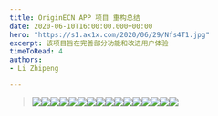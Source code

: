 ```yaml
---
title: OriginECN APP 项目 重构总结
date: 2020-06-10T16:00:00.000+00:00
hero: "https://s1.ax1x.com/2020/06/29/Nfs4T1.jpg"
excerpt: 该项目旨在完善部分功能和改进用户体验
timeToRead: 4
authors:
- Li Zhipeng

---
```

> ![](https://s1.ax1x.com/2020/06/26/Ns7SZd.jpg)![](https://s1.ax1x.com/2020/06/26/NsTxqH.jpg)![](https://s1.ax1x.com/2020/06/26/NsTvse.jpg)![](https://s1.ax1x.com/2020/06/26/NsTjMD.jpg)![](https://s1.ax1x.com/2020/06/26/Ns7FRf.jpg)![](https://s1.ax1x.com/2020/06/26/Ns7EQS.jpg)![](https://s1.ax1x.com/2020/06/26/Ns7mZj.jpg)![](https://s1.ax1x.com/2020/06/26/Nsqb0e.jpg)![](https://s1.ax1x.com/2020/06/26/Ns7uon.jpg)![](https://s1.ax1x.com/2020/06/26/Ns7Miq.jpg)![](https://s1.ax1x.com/2020/06/26/Ns7lWV.jpg)![](https://s1.ax1x.com/2020/06/26/Ns7JL4.jpg)![](https://s1.ax1x.com/2020/06/26/Ns7Nw9.jpg)![](https://s1.ax1x.com/2020/06/26/Ns7GyF.jpg)![](https://s1.ax1x.com/2020/06/26/Ns7syD.jpg)![](https://s1.ax1x.com/2020/06/26/Ns7teJ.jpg)
